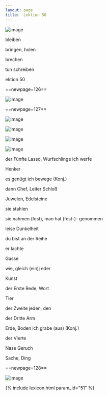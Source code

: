 ```yaml
---
layout: page
title:  Lektion 50
---
```



![image](/assets/s/128.png-08.png)

bleiben

bringen, holen



brechen

tun schreiben

ektion 50



==newpage=126==

![image](/assets/s/129.png-02.png)





==newpage=127==

![image](/assets/s/130.png-02.png)

![image](/assets/s/2col/130.png-03_1L.png)

![image](/assets/s/2col/130.png-03_2R.png)

![image](/assets/s/130.png-05.png)

der Fünfte Lasso, Wurfschlinge ich werfe

Henker

es genügt ich bewege (Konj.)

dann Chef, Leiter Schloß

Juwelen, Edelsteine

sie stahlen

sie nahmen (fest), man hat (fest-)- genommen

leise Dunkelheit

du bist an der Reihe

er lachte



Gasse

wie, gleich (ein)j eder

Kunst

der Erste Rede, Wort

Tier

der Zweite jeden, den

der Dritte Arm

Erde, Boden ich grabe (aus) (Konj.)

der Vierte

Nase Geruch

Sache, Ding



==newpage=128==

![image](/assets/s/131.png-02.png)


{% include lexicon.html param_id="51" %}
